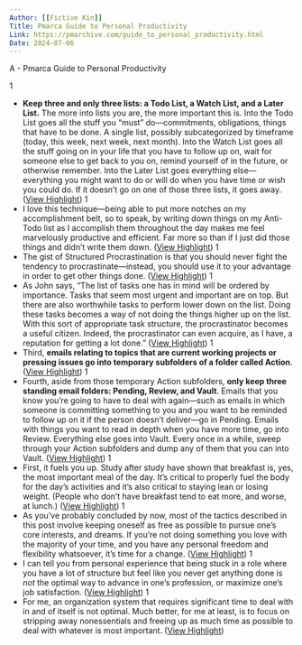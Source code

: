 ```yaml
---
Author: [[Fictive Kin]]
Title: Pmarca Guide to Personal Productivity
Link: https://pmarchive.com/guide_to_personal_productivity.html
Date: 2024-07-06
---
```

A - Pmarca Guide to Personal Productivity

1
- **Keep three and only three lists: a Todo List, a Watch List, and a Later List.**
  The more into lists you are, the more important this is.
  Into the Todo List goes all the stuff you “must” do—commitments, obligations, things that have to be done. A single list, possibly subcategorized by timeframe (today, this week, next week, next month).
  Into the Watch List goes all the stuff going on in your life that you have to follow up on, wait for someone else to get back to you on, remind yourself of in the future, or otherwise remember.
  Into the Later List goes everything else—everything you might want to do or will do when you have time or wish you could do.
  If it doesn’t go on one of those three lists, it goes away. ([View Highlight](https://read.readwise.io/read/01gsvkwwx9jpnjc4q3351wc7yb))
1
- I love this technique—being able to put more notches on my accomplishment belt, so to speak, by writing down things on my Anti-Todo list as I accomplish them throughout the day makes me feel marvelously productive and efficient. Far more so than if I just did those things and didn’t write them down. ([View Highlight](https://read.readwise.io/read/01gsvky0hg4m37gjq3wse18mtp))
1
- The gist of Structured Procrastination is that you should never fight the tendency to procrastinate—instead, you should use it to your advantage in order to get other things done. ([View Highlight](https://read.readwise.io/read/01gsvm1p7skvta36sqtpea4p8w))
1
- As John says, “The list of tasks one has in mind will be ordered by importance. Tasks that seem most urgent and important are on top. But there are also worthwhile tasks to perform lower down on the list. Doing these tasks becomes a way of not doing the things higher up on the list. With this sort of appropriate task structure, the procrastinator becomes a useful citizen. Indeed, the procrastinator can even acquire, as I have, a reputation for getting a lot done.” ([View Highlight](https://read.readwise.io/read/01gsvm2f5b97kmwskh4r406h9x))
1
- Third, **emails relating to topics that are current working projects or pressing issues go into temporary subfolders of a folder called Action**. ([View Highlight](https://read.readwise.io/read/01gsvm5sker7jqbjse3c9nr4ca))
1
- Fourth, aside from those temporary Action subfolders, **only keep three standing email folders: Pending, Review, and Vault**.
  Emails that you know you’re going to have to deal with again—such as emails in which someone is committing something to you and you want to be reminded to follow up on it if the person doesn’t deliver—go in Pending.
  Emails with things you want to read in depth when you have more time, go into Review.
  Everything else goes into Vault.
  Every once in a while, sweep through your Action subfolders and dump any of them that you can into Vault. ([View Highlight](https://read.readwise.io/read/01gsvm6e3rsb55b69vh7ttyjfs))
1
- First, it fuels you up. Study after study have shown that breakfast is, yes, the most important meal of the day. It’s critical to properly fuel the body for the day’s activities and it’s also critical to staying lean or losing weight. (People who don’t have breakfast tend to eat more, and worse, at lunch.) ([View Highlight](https://read.readwise.io/read/01gsvm8neze2fkrj77g8www5pg))
1
- As you’ve probably concluded by now, most of the tactics described in this post involve keeping oneself as free as possible to pursue one’s core interests, and dreams.
  If you’re not doing something you love with the majority of your time, and you have any personal freedom and flexibility whatsoever, it’s time for a change. ([View Highlight](https://read.readwise.io/read/01gsvmak88atkp03w59dj8kdtx))
1
- I can tell you from personal experience that being stuck in a role where you have a lot of structure but feel like you never get anything done is *not* the optimal way to advance in one’s profession, or maximize one’s job satisfaction. ([View Highlight](https://read.readwise.io/read/01gsvmbzxyacd1t70rze6cg0zd))
1
- For me, an organization system that requires significant time to deal with in and of itself is not optimal. Much better, for me at least, is to focus on stripping away nonessentials and freeing up as much time as possible to deal with whatever is most important. ([View Highlight](https://read.readwise.io/read/01gsvmd54msejgcak3jf42zx3v))
